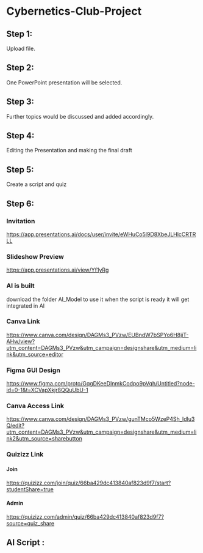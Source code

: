 # Cybernetics-Club-Project
## Step 1: 
Upload file.
## Step 2: 
One PowerPoint presentation will be selected.
## Step 3: 
Further topics would be discussed and added accordingly.
## Step 4: 
Editing the Presentation and making the final draft
## Step 5:
Create a script and quiz 
## Step 6:
### Invitation
https://app.presentations.ai/docs/user/invite/eWHuCo5l9D8XbeJLHlcCRTRLL
### Slideshow Preview
https://app.presentations.ai/view/Yf1yRg
### AI is built 
download the folder AI_Model to use it 
when the script is ready it will get integrated in AI
### Canva Link
https://www.canva.com/design/DAGMs3_PVzw/EUBndW7bSPYo6H8jiT-AHw/view?utm_content=DAGMs3_PVzw&utm_campaign=designshare&utm_medium=link&utm_source=editor
### Figma GUI Design
https://www.figma.com/proto/GqgDKeeDInmkCodpo9pVqh/Untitled?node-id=0-1&t=XCVapXkjr8QQuUbU-1
### Canva Access Link           
https://www.canva.com/design/DAGMs3_PVzw/gunTMco5WzeP4Sh_Idlu3Q/edit?utm_content=DAGMs3_PVzw&utm_campaign=designshare&utm_medium=link2&utm_source=sharebutton
### Quizizz Link
#### Join
https://quizizz.com/join/quiz/66ba429dc413840af823d9f7/start?studentShare=true
#### Admin
https://quizizz.com/admin/quiz/66ba429dc413840af823d9f7?source=quiz_share
## AI Script : 
